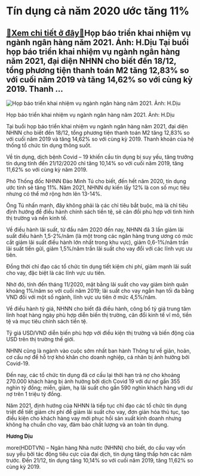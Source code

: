 Tín dụng cả năm 2020 ước tăng 11%
=================================

[:gift:Xem chi tiết ở đây:gift:](https://hddtvn.com/tin-dung-ca-nam-2020-uoc-tang-11/)Họp báo triển khai nhiệm vụ ngành ngân hàng năm 2021. Ảnh: H.Dịu Tại buổi họp báo triển khai nhiệm vụ ngành ngân hàng năm 2021, đại diện NHNN cho biết đến 18/12, tổng phương tiện thanh toán M2 tăng 12,83% so với cuối năm 2019 và tăng 14,62% so với cùng kỳ 2019. Thanh …
-----------------------------------------------------------------------------------------------------------------------------------------------------------------------------------------------------------------------------------------------------------------------------





![Họp báo triển khai nhiệm vụ ngành ngân hàng năm 2021. Ảnh: H.Dịu](https://hddtvn.com/wp-content/uploads/2021/01/132765631_748739039077966_5337885324385536957_n.jpg "Họp báo triển khai nhiệm vụ ngành ngân hàng năm 2021. Ảnh: H.Dịu")


Họp báo triển khai nhiệm vụ ngành ngân hàng năm 2021. Ảnh: H.Dịu



Tại buổi họp báo triển khai nhiệm vụ ngành ngân hàng năm 2021, đại diện NHNN cho biết đến 18/12, tổng phương tiện thanh toán M2 tăng 12,83% so với cuối năm 2019 và tăng 14,62% so với cùng kỳ 2019. Thanh khoản của hệ thống tổ chức tín dụng thông suốt.


Về tín dụng, dịch bệnh Covid – 19 khiến cầu tín dụng bị suy yếu, tăng trưởng tín dụng tính đến 21/12/2020 chỉ tăng 10,14% so với cuối năm 2019, tăng 11,62% so với cùng kỳ năm 2019.


Phó Thống đốc NHNN Đào Minh Tú cho biết, đến hết năm 2020, tín dụng ước tính sẽ tăng 11%. Năm 2021, NHNN dự kiến lấy 12% là con số mục tiêu nhưng có thể mở rộng hơn lên 13-14%.


Ông Tú nhấn mạnh, đây không phải là các chỉ tiêu bắt buộc, mà là chỉ tiêu định hướng để điều hành chính sách tiền tệ, sẽ cân đồi phù hợp với tình hình thị trường và nền kinh tế.


Về điều hành lãi suất, từ đầu năm 2020 đến nay, NHNN đã 3 lần giảm lãi suất điều hành 1,5-2%/năm (là một trong các ngân hàng trung ương có mức cắt giảm lãi suất điều hành lớn nhất trong khu vực), giảm 0,6-1%/năm trần lãi suất tiền gửi, giảm 1,5%/năm trần lãi suất cho vay đổi với các lĩnh vực ưu tiên.


Đồng thời chỉ đạo các tổ chức tín dụng tiết kiệm chi phí, giảm mạnh lãi suất cho vay, đặc biệt là các lĩnh vực ưu tiên.


Nhờ đó, tính đến tháng 11/2020, mặt bằng lãi suất cho vay giảm bình quân khoảng 1%/năm so với cuối năm 2019; lãi suất cho vay ngắn hạn tối đa bằng VND đối với một số ngành, lĩnh vực ưu tiên ở mức 4,5%/năm.


Về điều hành tỷ giá, NHNN cho biết đã điều hành, công bố tỷ giá trung tâm linh hoạt hàng ngày phù hợp diễn biến thị trường, cân đổi kinh tế vĩ mô, tiền tệ và mục tiêu chính sách tiền tệ.


Tỷ giá USD/VND diễn biến phù hợp với điều kiện thị trường và biến động của USD trên thị trường thế giới.


NHNN cũng là ngành vào cuộc sớm nhất ban hành Thông tư về giãn, hoãn, cơ cấu nợ để hỗ trợ khó khăn cho doanh nghiệp, cá nhân bị ảnh hưởng bởi Covid-19.


Đến nay, các tổ chức tín dụng đã cơ cấu lại thời hạn trả nợ cho khoảng 270.000 khách hàng bị ảnh hưởng bởi dịch Covid 19 với dư nợ gần 355 nghìn tỷ đồng; miễn, giảm, hạ lãi suất cho gần 590 nghìn khách hàng với dư nợ trên 1 triệu tỷ đồng.


Năm 2021, định hướng của NHNN là tiếp tục chỉ đạo các tổ chức tín dụng triệt để tiết giảm chi phí để giảm lãi suất cho vay, đơn giản hóa thủ tục, tạo điều kiện cho khách hàng vay mới phục hồi sản xuất kinh doanh nhưng không hạ chuẩn cho vay, đảm bảo chất lượng và an toàn tín dụng.




**Hương Dịu**



more(HDDTVN) – Ngân hàng Nhà nước (NHNN) cho biết, do cầu vay vốn suy yếu bởi tác động tiêu cực của đại dịch, tín dụng tăng thấp hơn các năm trước. Đến 21/12, tín dụng tăng 10,14% so với cuối năm 2019, tăng 11,62% so cùng kỳ 2019.

